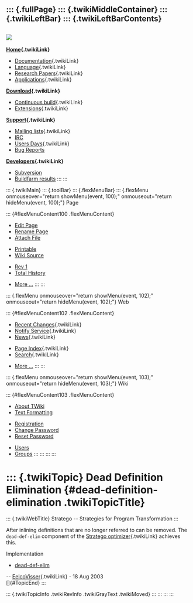 ::: {.fullPage}
::: {.twikiMiddleContainer}
::: {.twikiLeftBar}
::: {.twikiLeftBarContents}
  ----------------------------------------------------------------------------------
  [![](../pub/Stratego/StrategoLogo/StrategoLogoTextlessWhite-100px.png)](WebHome)
  ----------------------------------------------------------------------------------

**[Home](WebHome){.twikiLink}**

-   [Documentation](StrategoDocumentation){.twikiLink}
-   [Language](StrategoLanguage){.twikiLink}
-   [Research Papers](StrategoPublications){.twikiLink}
-   [Applications](StrategoApplication){.twikiLink}

**[Download](StrategoDownload){.twikiLink}**

-   [Continuous build](ContinuousBuild){.twikiLink}
-   [Extensions](AdditionalPackageDownload){.twikiLink}

**[Support](StrategoSupport){.twikiLink}**

-   [Mailing lists](MailingList){.twikiLink}
-   [IRC](irc://irc.freenode.net/#stratego)
-   [Users Days](StrategoUsersDay){.twikiLink}
-   [Bug Reports](http://yellowgrass.org/project/StrategoXT)

**[Developers](StrategoDev){.twikiLink}**

-   [Subversion](https://svn.strategoxt.org/repos/StrategoXT/strategoxt/trunk)
-   [Buildfarm
    results](http://hydra.nixos.org/jobset/strategoxt/strategoxt-release/all)
:::
:::

::: {.twikiMain}
::: {.toolBar}
::: {.flexMenuBar}
::: {.flexMenu onmouseover="return showMenu(event, 100);" onmouseout="return hideMenu(event, 100);"}
Page

::: {#flexMenuContent100 .flexMenuContent}
-   [Edit
    Page](http://www.program-transformation.org/edit/Stratego/DeadDefinitionElimination?t=1536825573)
-   [Rename
    Page](http://www.program-transformation.org/rename/Stratego/DeadDefinitionElimination)
-   [Attach
    File](http://www.program-transformation.org/attach/Stratego/DeadDefinitionElimination)

<!-- -->

-   [Printable](http://www.program-transformation.org/view/Stratego/DeadDefinitionElimination?skin=print.pattern)
-   [Wiki
    Source](http://www.program-transformation.org/view/Stratego/DeadDefinitionElimination?skin=text&raw=on&contenttype=text/plain)

<!-- -->

-   [Rev
    1](http://www.program-transformation.org/view/Stratego/DeadDefinitionElimination?rev=1.1)
-   [Total
    History](http://www.program-transformation.org/rdiff/Stratego/DeadDefinitionElimination)

<!-- -->

-   [More
    \...](http://www.program-transformation.org/oops/Stratego/DeadDefinitionElimination?template=oopsmore&param1=1.1&param2=1.1)
:::
:::

::: {.flexMenu onmouseover="return showMenu(event, 102);" onmouseout="return hideMenu(event, 102);"}
Web

::: {#flexMenuContent102 .flexMenuContent}
-   [Recent Changes](WebChanges){.twikiLink}
-   [Notify Service](WebNotify){.twikiLink}
-   [News](WebNews){.twikiLink}

<!-- -->

-   [Page Index](WebIndex){.twikiLink}
-   [Search](WebSearch){.twikiLink}

<!-- -->

-   [More
    \...](http://www.program-transformation.org/oops/Stratego/DeadDefinitionElimination?template=oopsmore&param1=1.1&param2=1.1)
:::
:::

::: {.flexMenu onmouseover="return showMenu(event, 103);" onmouseout="return hideMenu(event, 103);"}
Wiki

::: {#flexMenuContent103 .flexMenuContent}
-   [About
    TWiki](http://www.program-transformation.org/view/TWiki/WebHome)
-   [Text
    Formatting](http://www.program-transformation.org/view/TWiki/TextFormattingRules)

<!-- -->

-   [Registration](http://www.program-transformation.org/view/TWiki/TWikiRegistration)
-   [Change
    Password](http://www.program-transformation.org/view/TWiki/ChangePassword)
-   [Reset
    Password](http://www.program-transformation.org/view/TWiki/ResetPassword)

<!-- -->

-   [Users](http://www.program-transformation.org/view/Main/TWikiUsers)
-   [Groups](http://www.program-transformation.org/view/Main/TWikiGroups)
:::
:::
:::
:::

::: {.twikiTopic}
Dead Definition Elimination {#dead-definition-elimination .twikiTopicTitle}
===========================

::: {.twikiWebTitle}
Stratego \-- Strategies for Program Transformation
:::

After inlining definitions that are no longer referred to can be
removed. The `dead-def-elim` component of the [Stratego
optimizer](StrategoOptimizer){.twikiLink} achieves this.

Implementation

-   [dead-def-elim](https://svn.strategoxt.org/repos/StrategoXT/StrategoXT/sc/spec/opt/dead-def-elim.str)

\-- [EelcoVisser](../Main/EelcoVisser){.twikiLink} - 18 Aug 2003\
[]{#TopicEnd}
:::

::: {.twikiTopicInfo .twikiRevInfo .twikiGrayText .twikiMoved}
:::
:::
:::
:::
